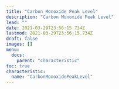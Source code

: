 ```yaml
---
title: "Carbon Monoxide Peak Level"
description: "Carbon Monoxide Peak Level"
lead: ""
date: 2021-03-29T23:56:15.734Z
lastmod: 2021-03-29T23:56:15.734Z
draft: false
images: []
menu:
  docs:
    parent: "characteristic"
toc: true
characteristic:
  name: "CarbonMonoxidePeakLevel"
---
```

